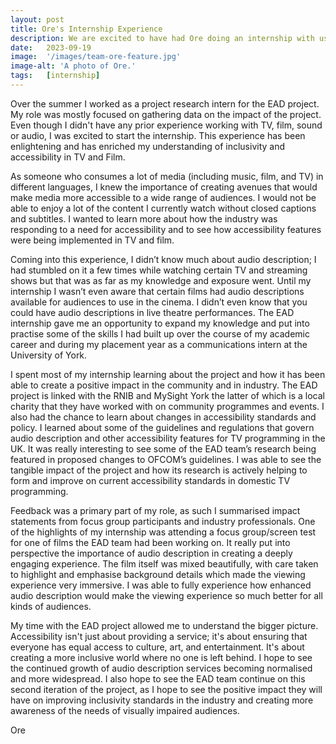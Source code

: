 ```yaml
---
layout: post
title: Ore's Internship Experience
description: We are excited to have had Ore doing an internship with us. In just a few weeks, she immersed herself deeply into our project as well as helped us with our impact case study. In this post, she sums up her experience.
date:   2023-09-19
image:  '/images/team-ore-feature.jpg'
image-alt: 'A photo of Ore.'
tags:   [internship]
---
```


Over the summer I worked as a project research intern for the EAD project. My role was mostly focused on gathering data on the impact of the project. Even though I didn't have any prior experience working with TV, film, sound or audio, I was excited to start the internship. This experience has been enlightening and has enriched my understanding of inclusivity and accessibility in TV and Film.

As someone who consumes a lot of media (including music, film, and TV) in different languages, I knew the importance of creating avenues that would make media more accessible to a wide range of audiences. I would not be able to enjoy a lot of the content I currently watch without closed captions and subtitles. I wanted to learn more about how the industry was responding to a need for accessibility and to see how accessibility features were being implemented in TV and film. 

Coming into this experience, I didn’t know much about audio description; I had stumbled on it a few times while watching certain TV and streaming shows but that was as far as my knowledge and exposure went. Until my internship I wasn’t even aware that certain films had audio descriptions available for audiences to use in the cinema. I didn’t even know that you could have audio descriptions in live theatre performances. The EAD internship gave me an opportunity to expand my knowledge and put into practise some of the skills I had built up over the course of my academic career and during my placement year as a communications intern at the University of York.

I spent most of my internship learning about the project and how it has been able to create a positive impact in the community and in industry. The EAD project is linked with the RNIB and MySight York the latter of which is a local charity that they have worked with on community programmes and events. I also had the chance to learn about changes in accessibility standards and policy. I learned about some of the guidelines and regulations that govern audio description and other accessibility features for TV programming in the UK. It was really interesting to see some of the EAD team’s research being featured in proposed changes to OFCOM’s guidelines. I was able to see the tangible impact of the project and how its research is actively helping to form and improve on current accessibility standards in domestic TV programming. 

Feedback was a primary part of my role, as such I summarised impact statements from focus group participants and industry professionals. One of the highlights of my internship was attending a focus group/screen test for one of films the EAD team had been working on. It really put into perspective the importance of audio description in creating a deeply engaging experience. The film itself was mixed beautifully, with care taken to highlight and emphasise background details which made the viewing experience very immersive. I was able to fully experience how enhanced audio description would make the viewing experience so much better for all kinds of audiences. 

My time with the EAD project allowed me to understand the bigger picture. Accessibility isn't just about providing a service; it's about ensuring that everyone has equal access to culture, art, and entertainment. It's about creating a more inclusive world where no one is left behind. I hope to see the continued growth of audio description services becoming normalised and more widespread. I also hope to see the EAD team continue on this second iteration of the project, as I hope to see the positive impact they will have on improving inclusivity standards in the industry and creating more awareness of the needs of visually impaired audiences.

Ore
